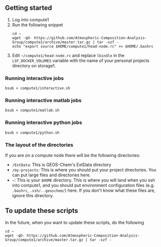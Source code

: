## Getting started
1. Log into compute1
2. Run the following snippet
    ```
    cd ~
    wget -qO- https://github.com/Atmospheric-Composition-Analysis-Group/compute1/archive/master.tar.gz | tar -xzf -
    echo "export source $HOME/compute1/head-node.rc" >> $HOME/.bashrc
    ```
4. Edit `~/compute1/head-node.rc` and replace `lbindle` in the `LSF_DOCKER_VOLUMES` variable with the name of your personal projects directory on storage1.


### Running interactive jobs
```
bsub < compute1/interactive.sh
```

### Running interactive matlab jobs
```
bsub < compute1/matlab.sh
```

### Running interactive python jobs
```
bsub < compute1/python.sh
```

### The layout of the directories
If you are on a compute node there will be the following directories:
- `/ExtData`: This is GEOS-Chem's ExtData directory
- `/my-projects`: This is where you should put your project directories. You can put large files and directories here.
- `~`: This is your `$HOME` directory. This is where you will land when you ssh into compute1, and you should put environment configuration files (e.g. `.bashrc`, `.ssh/`. `.geoschem/`) here. If you don't know what these files are, ignore this directory.

## To update these scripts
In the future, when you want to update these scripts, do the following
```
cd ~
wget -qO- https://github.com/Atmospheric-Composition-Analysis-Group/compute1/archive/master.tar.gz | tar -xzf -
```
